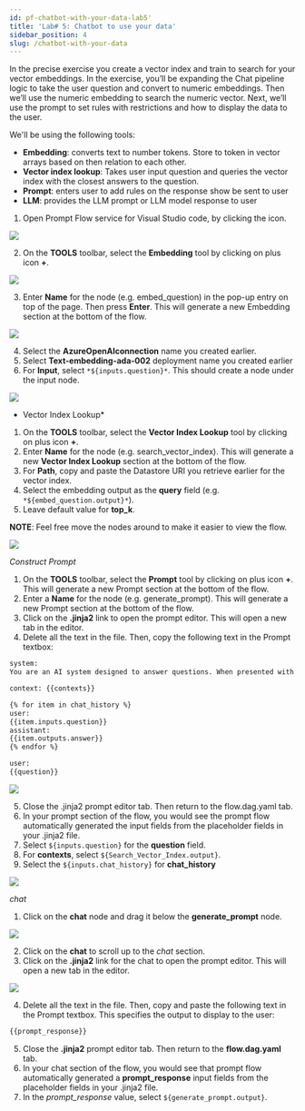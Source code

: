 ```yaml
---
id: pf-chatbot-with-your-data-lab5'
title: 'Lab# 5: Chatbot to use your data'
sidebar_position: 4
slug: /chatbot-with-your-data
---
```


In the precise exercise you create a vector index and train to search for your vector embeddings.  In the exercise, you’ll be expanding the Chat pipeline logic to take the user question and convert to numeric embeddings.  Then we’ll use the numeric embedding to search the numeric vector.  Next, we’ll use the prompt to set rules with restrictions and how to display the data to the user.

We'll be using the following tools:
-	**Embedding**: converts text to number tokens.  Store to token in vector arrays based on then relation to each other.
-	**Vector index lookup**: Takes user input question and queries the vector index with the closest answers to the question.
-	**Prompt**: enters user to add rules on the response show be sent to user
-	**LLM**: provides the LLM prompt or LLM model response to user
 
1.	Open Prompt Flow service for Visual Studio code, by clicking the icon.

![](/img/tutorial/promptflow-icon.png)

2.	On the **TOOLS** toolbar, select the **Embedding** tool by clicking on plus icon **+**.  

![](/img/tutorial/flow-tools.png)
 
3.	Enter **Name** for the node (e.g. embed_question) in the pop-up entry on top of the page. Then press **Enter**.  This will generate a new Embedding section at the bottom of the flow.

![](/img/tutorial/add-embedding-node.png)

4.	Select the **AzureOpenAIconnection** name you created earlier.
5.	Select **Text-embedding-ada-002** deployment name you created earlier
6.	For **Input**, select `*${inputs.question}*`.  This should create a node under the input node.

![](/img/tutorial/embed-section.png)
 
* Vector Index Lookup*

1.	On the **TOOLS** toolbar, select the **Vector Index Lookup** tool by clicking on plus icon **+**.  
2.	Enter **Name** for the node (e.g. search_vector_index).  This will generate a new **Vector Index Lookup** section at the bottom of the flow.
3.	For **Path**, copy and paste the Datastore URI you retrieve earlier for the vector index.
4.	Select the embedding output as the **query** field (e.g. `*${embed_question.output}*`).
15.	Leave default value for **top_k**.

**NOTE**: Feel free move the nodes around to make it easier to view the flow.

![](/img/tutorial/search-vector.png)
 
*Construct Prompt*

1.	On the **TOOLS** toolbar, select the **Prompt** tool by clicking on plus icon **+**.  This will generate a new Prompt section at the bottom of the flow.
2.	Enter a **Name** for the node (e.g. generate_prompt).  This will generate a new Prompt section at the bottom of the flow.
3. Click on the **.jinja2** link to open the prompt editor.  This will open a new tab in the editor.
4.	Delete all the text in the file.  Then, copy the following text in the Prompt textbox:

```bash
system:
You are an AI system designed to answer questions. When presented with a scenario, you must reply with accuracy to inquirers' inquiries.  If there is ever a situation where you are unsure of the potential answers, simply respond with "I don't know.  

context: {{contexts}}

{% for item in chat_history %}
user:
{{item.inputs.question}}
assistant:
{{item.outputs.answer}}
{% endfor %}

user:
{{question}}
```
![](/img/tutorial/construct-prompt.png)

5.	Close the .jinja2 prompt editor tab.  Then return to the flow.dag.yaml tab.
6. In your prompt section of the flow, you would see the prompt flow automatically generated the input fields from the placeholder fields in your .jinja2 file.
7.	Select `${inputs.question}` for the **question** field.
8.	For **contexts**, select `${Search_Vector_Index.output}`.
9.	Select the `${inputs.chat_history}` for **chat_history**

![](/img/tutorial/prompt-inputs.png)

*chat*

1.	Click on the **chat** node and drag it below the **generate_prompt** node.

![](/img/tutorial/chat-node.png)
 
2.	Click on the **chat** to scroll up to the *chat* section.
3. Click on the **.jinja2** link for the chat to open the prompt editor.  This will open a new tab in the editor.

![](/img/tutorial/chat-jinja2.png)

4.	Delete all the text in the file.  Then, copy and paste the following text in the Prompt textbox.  This specifies the output to display to the user:
```bash
{{prompt_response}}
```
5.	Close the **.jinja2** prompt editor tab.  Then return to the **flow.dag.yaml** tab.
6. In your chat section of the flow, you would see that prompt flow automatically generated a **prompt_response** input fields from the placeholder fields in your .jinja2 file.
7.	In the *prompt_response* value, select `${generate_prompt.output}`.

